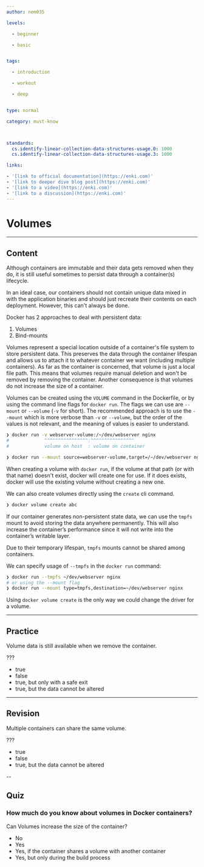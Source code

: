 ```yaml
---
author: nem035

levels:

  - beginner

  - basic


tags:

  - introduction

  - workout

  - deep


type: normal

category: must-know



standards:
  cs.identify-linear-collection-data-structures-usage.0: 1000
  cs.identify-linear-collection-data-structures-usage.3: 1000

links:

- '[link to official documentation](https://enki.com)'
- '[link to deeper dive blog post](https://enki.com)'
- '[link to a video](https://enki.com)'
- '[link to a discussion](https://enki.com)'
---
```

# Volumes
---
## Content

Although containers are immutable and their data gets removed when they do, it is still useful sometimes to persist data through a container(s) lifecycle.

In an ideal case, our containers should not contain unique data mixed in with the application binaries and should just recreate their contents on each deployment. However, this can't always be done.

Docker has 2 approaches to deal with persistent data:

1. Volumes
2. Bind-mounts

Volumes represent a special location outside of a container's file system to store persistent data. This preserves the data through the container lifespan and allows us to attach it to whatever container we want (including multiple containers). As far as the container is concerned, that volume is just a local file path. This means that volumes require manual deletion and won't be removed by removing the container. Another consequence is that volumes do not increase the size of a container.

Volumes can be created using the `VOLUME` command in the Dockerfile, or by using the command line flags for `docker run`. The flags we can use are `--mount` or `--volume` (`-v` for short). The recommended approach is to use the `--mount` which is more verbose than `-v` or `--volume`, but the order of the values is not relevant, and the meaning of values is easier to understand.

```bash
❯ docker run -v webserver-volume:/~/dev/webserver nginx
#             ^^^^^^^^^^^^^^^^:^^^^^^^^^^^^^^^^
#             volume on host  : volume on container
```

```bash
❯ docker run --mount source=webserver-volume,target=/~/dev/webserver nginx
```

When creating a volume with `docker run`, if the volume at that path (or with that name) doesn't exist, docker will create one for use. If it does exists, docker will use the existing volume without creating a new one.

We can also create volumes directly using the `create` cli command.

```bash
❯ docker volume create abc
```

If our container generates non-persistent state data, we can use the `tmpfs` mount to avoid storing the data anywhere permanently. This will also increase the container’s performance since it will not write into the container’s writable layer.

Due to their temporary lifespan, `tmpfs` mounts cannot be shared among containers.

We can specify usage of `--tmpfs` in the `docker run` command:

```bash
❯ docker run --tmpfs ~/dev/webserver nginx
# or using the --mount flag
❯ docker run --mount type=tmpfs,destination=~/dev/webserver nginx
```

Using `docker volume create` is the only way we could change the driver for a volume.

---
## Practice

Volume data is still available when we remove the container.

???

* true
* false
* true, but only with a safe exit
* true, but the data cannot be altered

---
## Revision

Multiple containers can share the same volume.

???

* true
* false
* true, but the data cannot be altered

--
## Quiz

### How much do you know about volumes in Docker containers?

Can Volumes increase the size of the container?

* No
* Yes
* Yes, if the container shares a volume with another container
* Yes, but only during the build process
